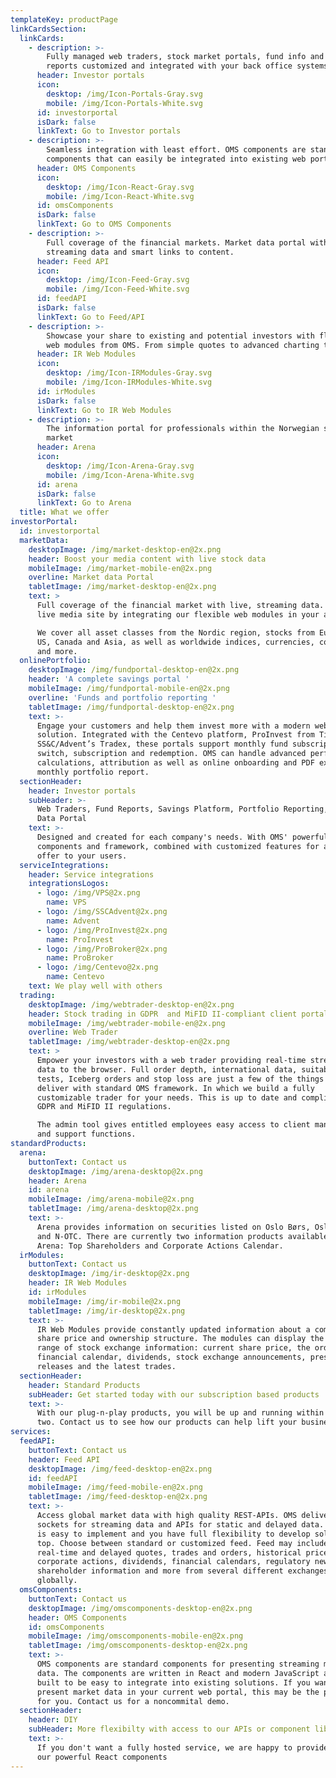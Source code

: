 ```yaml
---
templateKey: productPage
linkCardsSection:
  linkCards:
    - description: >-
        Fully managed web traders, stock market portals, fund info and portfolio
        reports customized and integrated with your back office systems.
      header: Investor portals
      icon:
        desktop: /img/Icon-Portals-Gray.svg
        mobile: /img/Icon-Portals-White.svg
      id: investorportal
      isDark: false
      linkText: Go to Investor portals
    - description: >-
        Seamless integration with least effort. OMS components are standard
        components that can easily be integrated into existing web portals.
      header: OMS Components
      icon:
        desktop: /img/Icon-React-Gray.svg
        mobile: /img/Icon-React-White.svg
      id: omsComponents
      isDark: false
      linkText: Go to OMS Components
    - description: >-
        Full coverage of the financial markets. Market data portal with live,
        streaming data and smart links to content.
      header: Feed API
      icon:
        desktop: /img/Icon-Feed-Gray.svg
        mobile: /img/Icon-Feed-White.svg
      id: feedAPI
      isDark: false
      linkText: Go to Feed/API
    - description: >-
        Showcase your share to existing and potential investors with flexible
        web modules from OMS. From simple quotes to advanced charting tools.
      header: IR Web Modules
      icon:
        desktop: /img/Icon-IRModules-Gray.svg
        mobile: /img/Icon-IRModules-White.svg
      id: irModules
      isDark: false
      linkText: Go to IR Web Modules
    - description: >-
        The information portal for professionals within the Norwegian securities
        market
      header: Arena
      icon:
        desktop: /img/Icon-Arena-Gray.svg
        mobile: /img/Icon-Arena-White.svg
      id: arena
      isDark: false
      linkText: Go to Arena
  title: What we offer
investorPortal:
  id: investorportal
  marketData:
    desktopImage: /img/market-desktop-en@2x.png
    header: Boost your media content with live stock data
    mobileImage: /img/market-mobile-en@2x.png
    overline: Market data Portal
    tabletImage: /img/market-desktop-en@2x.png
    text: >
      Full coverage of the financial market with live, streaming data. Create a
      live media site by integrating our flexible web modules in your articles.

      We cover all asset classes from the Nordic region, stocks from Europe, UK,
      US, Canada and Asia, as well as worldwide indices, currencies, commodities
      and more.
  onlinePortfolio:
    desktopImage: /img/fundportal-desktop-en@2x.png
    header: 'A complete savings portal '
    mobileImage: /img/fundportal-mobile-en@2x.png
    overline: 'Funds and portfolio reporting '
    tabletImage: /img/fundportal-desktop-en@2x.png
    text: >-
      Engage your customers and help them invest more with a modern web
      solution. Integrated with the Centevo platform, ProInvest from Tieto or
      SS&C/Advent’s Tradex, these portals support monthly fund subscriptions,
      switch, subscription and redemption. OMS can handle advanced performance
      calculations, attribution as well as online onboarding and PDF export of a
      monthly portfolio report.
  sectionHeader:
    header: Investor portals
    subHeader: >-
      Web Traders, Fund Reports, Savings Platform, Portfolio Reporting, Market
      Data Portal
    text: >-
      Designed and created for each company's needs. With OMS' powerful standard
      components and framework, combined with customized features for a complete
      offer to your users.
  serviceIntegrations:
    header: Service integrations
    integrationsLogos:
      - logo: /img/VPS@2x.png
        name: VPS
      - logo: /img/SSCAdvent@2x.png
        name: Advent
      - logo: /img/ProInvest@2x.png
        name: ProInvest
      - logo: /img/ProBroker@2x.png
        name: ProBroker
      - logo: /img/Centevo@2x.png
        name: Centevo
    text: We play well with others
  trading:
    desktopImage: /img/webtrader-desktop-en@2x.png
    header: Stock trading in GDPR  and MiFID II-compliant client portals
    mobileImage: /img/webtrader-mobile-en@2x.png
    overline: Web Trader
    tabletImage: /img/webtrader-desktop-en@2x.png
    text: >
      Empower your investors with a web trader providing real-time streaming
      data to the browser. Full order depth, international data, suitability
      tests, Iceberg orders and stop loss are just a few of the things we
      deliver with standard OMS framework. In which we build a fully
      customizable trader for your needs. This is up to date and compliant with
      GDPR and MiFID II regulations.

      The admin tool gives entitled employees easy access to client management
      and support functions.
standardProducts:
  arena:
    buttonText: Contact us
    desktopImage: /img/arena-desktop@2x.png
    header: Arena
    id: arena
    mobileImage: /img/arena-mobile@2x.png
    tabletImage: /img/arena-desktop@2x.png
    text: >-
      Arena provides information on securities listed on Oslo Børs, Oslo Axess
      and N-OTC. There are currently two information products available in
      Arena: Top Shareholders and Corporate Actions Calendar.
  irModules:
    buttonText: Contact us
    desktopImage: /img/ir-desktop@2x.png
    header: IR Web Modules
    id: irModules
    mobileImage: /img/ir-mobile@2x.png
    tabletImage: /img/ir-desktop@2x.png
    text: >-
      IR Web Modules provide constantly updated information about a company’s
      share price and ownership structure. The modules can display the full
      range of stock exchange information: current share price, the order book,
      financial calendar, dividends, stock exchange announcements, press
      releases and the latest trades.
  sectionHeader:
    header: Standard Products
    subHeader: Get started today with our subscription based products
    text: >-
      With our plug-n-play products, you will be up and running within a day or
      two. Contact us to see how our products can help lift your business.
services:
  feedAPI:
    buttonText: Contact us
    header: Feed API
    desktopImage: /img/feed-desktop-en@2x.png
    id: feedAPI
    mobileImage: /img/feed-mobile-en@2x.png
    tabletImage: /img/feed-desktop-en@2x.png
    text: >-
      Access global market data with high quality REST-APIs. OMS deliver web
      sockets for streaming data and APIs for static and delayed data. The feed
      is easy to implement and you have full flexibility to develop solutions on
      top. Choose between standard or customized feed. Feed may include
      real-time and delayed quotes, trades and orders, historical prices,
      corporate actions, dividends, financial calendars, regulatory news,
      shareholder information and more from several different exchanges
      globally.
  omsComponents:
    buttonText: Contact us
    desktopImage: /img/omscomponents-desktop-en@2x.png
    header: OMS Components
    id: omsComponents
    mobileImage: /img/omscomponents-mobile-en@2x.png
    tabletImage: /img/omscomponents-desktop-en@2x.png
    text: >-
      OMS components are standard components for presenting streaming market
      data. The components are written in React and modern JavaScript and are
      built to be easy to integrate into existing solutions. If you want to
      present market data in your current web portal, this may be the product
      for you. Contact us for a noncommital demo.
  sectionHeader:
    header: DIY
    subHeader: More flexibilty with access to our APIs or component library
    text: >-
      If you don't want a fully hosted service, we are happy to provide APIs or
      our powerful React components
---
```

